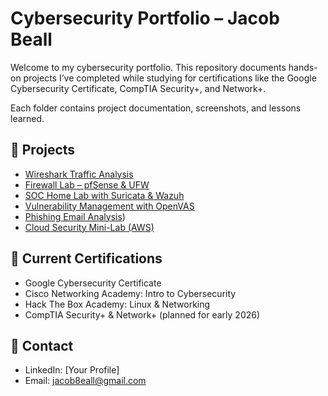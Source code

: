 # Cybersecurity Portfolio – Jacob Beall

Welcome to my cybersecurity portfolio. This repository documents hands-on projects I’ve completed while studying for certifications like the Google Cybersecurity Certificate, CompTIA Security+, and Network+.

Each folder contains project documentation, screenshots, and lessons learned.

## 🔹 Projects
- [Wireshark Traffic Analysis](./jacob8eall/Wireshark-Traffic-Analysis)
- [Firewall Lab – pfSense & UFW](./firewall-lab)
- [SOC Home Lab with Suricata & Wazuh](./jacob8eall/SOC-Home-Lab)
- [Vulnerability Management with OpenVAS](./vuln-management-openvas)
- [Phishing Email Analysis](./jacob8eall/Phishing-Email-Analysis))
- [Cloud Security Mini-Lab (AWS)](./cloud-security-lab)

## 🔹 Current Certifications
- Google Cybersecurity Certificate
- Cisco Networking Academy: Intro to Cybersecurity
- Hack The Box Academy: Linux & Networking
- CompTIA Security+ & Network+ (planned for early 2026)

## 🔹 Contact
- LinkedIn: [Your Profile]
- Email: jacob8eall@gmail.com


<!--
**jacob8eall/jacob8eall** is a ✨ _special_ ✨ repository because its `README.md` (this file) appears on your GitHub profile.

Here are some ideas to get you started:

- 🔭 I’m currently working on ...
- 🌱 I’m currently learning ...
- 👯 I’m looking to collaborate on ...
- 🤔 I’m looking for help with ...
- 💬 Ask me about ...
- 📫 How to reach me: ...
- 😄 Pronouns: ...
- ⚡ Fun fact: ...
-->
